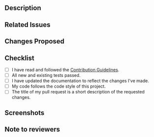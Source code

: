 ## Description

<!--- Include a brief description of the changes you've made --->

## Related Issues

<!--- Include any related issues or pull requests that this PR addresses or is related to. Use GitHub's shorthand syntax to link to them, like #1234. --->

## Changes Proposed

<!--- Describe the changes you've made in detail. Be specific and include any relevant code snippets. --->

## Checklist

- [ ] I have read and followed the [Contribution Guidelines](https://github.com/codeaashu/devDisplay/blob/master/CONTRIBUTING.md).
- [ ] All new and existing tests passed.
- [ ] I have updated the documentation to reflect the changes I've made.
- [ ] My code follows the code style of this project.
- [ ] The title of my pull request is a short description of the requested changes.

## Screenshots

## Note to reviewers
